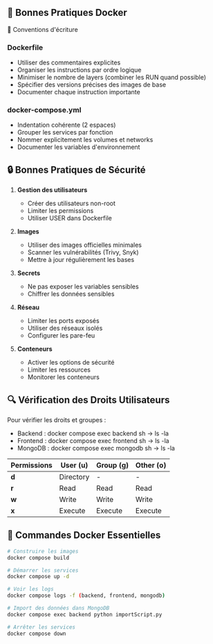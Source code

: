 ## 🐳 Bonnes Pratiques Docker

 📝 Conventions d'écriture

### Dockerfile
- Utiliser des commentaires explicites
- Organiser les instructions par ordre logique
- Minimiser le nombre de layers (combiner les RUN quand possible)
- Spécifier des versions précises des images de base
- Documenter chaque instruction importante

### docker-compose.yml
- Indentation cohérente (2 espaces)
- Grouper les services par fonction
- Nommer explicitement les volumes et networks
- Documenter les variables d'environnement

## 🔒 Bonnes Pratiques de Sécurité

1. **Gestion des utilisateurs**
   - Créer des utilisateurs non-root
   - Limiter les permissions
   - Utiliser USER dans Dockerfile

2. **Images**
   - Utiliser des images officielles minimales
   - Scanner les vulnérabilités (Trivy, Snyk)
   - Mettre à jour régulièrement les bases

3. **Secrets**
   - Ne pas exposer les variables sensibles
   - Chiffrer les données sensibles

4. **Réseau**
   - Limiter les ports exposés
   - Utiliser des réseaux isolés
   - Configurer les pare-feu

5. **Conteneurs**
   - Activer les options de sécurité
   - Limiter les ressources
   - Monitorer les conteneurs

## 🔍 Vérification des Droits Utilisateurs

Pour vérifier les droits et groupes :

 - Backend : docker compose exec backend sh -> ls -la
 - Frontend : docker compose exec frontend sh -> ls -la
 - MongoDB : docker compose exec mongodb sh -> ls -la

| Permissions | User (u) | Group (g) | Other (o) |
|-------------|----------|-----------|-----------|
| **d**       | Directory | -         | -         |
| **r**       | Read      | Read      | Read      |
| **w**       | Write     | Write     | Write     |
| **x**       | Execute   | Execute   | Execute   |


 ## 🚀 Commandes Docker Essentielles
```bash
# Construire les images
docker compose build

# Démarrer les services
docker compose up -d

# Voir les logs
docker compose logs -f (backend, frontend, mongodb)

# Import des données dans MongoDB
docker compose exec backend python importScript.py

# Arrêter les services
docker compose down
```